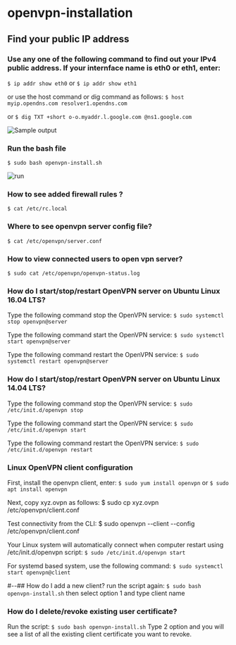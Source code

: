 # openvpn-installation

## Find your public IP address

### Use any one of the following command to find out your IPv4 public address. If your internface name is eth0 or eth1, enter:
`$ ip addr show eth0`
or
`$ ip addr show eth1`

or use the host command or dig command as follows:
`$ host myip.opendns.com resolver1.opendns.com`

or
`$ dig TXT +short o-o.myaddr.l.google.com @ns1.google.com`


![Sample output](https://www.cyberciti.biz/media/new/faq/2016/06/my-public-ip.jpg)


### Run the bash file
`$ sudo bash openvpn-install.sh`


![run](https://www.cyberciti.biz/media/new/faq/2016/06/openvpn-setup.jpg)



### How to see added firewall rules ?
`$ cat /etc/rc.local`

### Where to see openvpn server config file?
`$ cat /etc/openvpn/server.conf`

### How to view connected users to open vpn server?
`$ sudo cat /etc/openvpn/openvpn-status.log`

### How do I start/stop/restart OpenVPN server on Ubuntu Linux 16.04 LTS?

Type the following command stop the OpenVPN service:
`$ sudo systemctl stop openvpn@server`

Type the following command start the OpenVPN service:
`$ sudo systemctl start openvpn@server`

Type the following command restart the OpenVPN service:
`$ sudo systemctl restart openvpn@server`

### How do I start/stop/restart OpenVPN server on Ubuntu Linux 14.04 LTS?

Type the following command stop the OpenVPN service:
`$ sudo /etc/init.d/openvpn stop`

Type the following command start the OpenVPN service:
`$ sudo /etc/init.d/openvpn start`

Type the following command restart the OpenVPN service:
`$ sudo /etc/init.d/openvpn restart`

### Linux OpenVPN client configuration

First, install the openvpn client, enter:
`$ sudo yum install openvpn`
or
`$ sudo apt install openvpn`

Next, copy xyz.ovpn as follows:
$ sudo cp xyz.ovpn /etc/openvpn/client.conf

Test connectivity from the CLI:
$ sudo openvpn --client --config /etc/openvpn/client.conf

Your Linux system will automatically connect when computer restart using /etc/init.d/openvpn script:
`$ sudo /etc/init.d/openvpn start`

For systemd based system, use the following command:
`$ sudo systemctl start openvpn@client`

#--## How do I add a new client?
run the script again:
`$ sudo bash openvpn-install.sh`
then select option 1 and type client name

### How do I delete/revoke existing user certificate?
Run the script:
`$ sudo bash openvpn-install.sh`
Type 2 option and you will see a list of all the existing client certificate you want to revoke.

